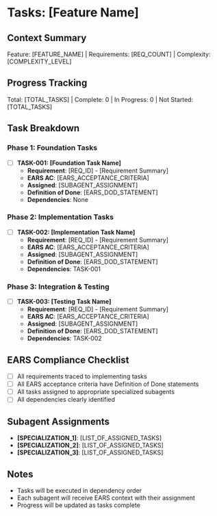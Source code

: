 # Tasks: [Feature Name]

## Context Summary
Feature: [FEATURE_NAME] | Requirements: [REQ_COUNT] | Complexity: [COMPLEXITY_LEVEL]

## Progress Tracking
Total: [TOTAL_TASKS] | Complete: 0 | In Progress: 0 | Not Started: [TOTAL_TASKS]

## Task Breakdown

### Phase 1: Foundation Tasks
- [ ] **TASK-001: [Foundation Task Name]**
  - **Requirement**: [REQ_ID] - [Requirement Summary]  
  - **EARS AC**: [EARS_ACCEPTANCE_CRITERIA]
  - **Assigned**: [SUBAGENT_ASSIGNMENT]
  - **Definition of Done**: [EARS_DOD_STATEMENT]
  - **Dependencies**: None

### Phase 2: Implementation Tasks  
- [ ] **TASK-002: [Implementation Task Name]**
  - **Requirement**: [REQ_ID] - [Requirement Summary]
  - **EARS AC**: [EARS_ACCEPTANCE_CRITERIA] 
  - **Assigned**: [SUBAGENT_ASSIGNMENT]
  - **Definition of Done**: [EARS_DOD_STATEMENT]
  - **Dependencies**: TASK-001

### Phase 3: Integration & Testing
- [ ] **TASK-003: [Testing Task Name]**
  - **Requirement**: [REQ_ID] - [Requirement Summary]
  - **EARS AC**: [EARS_ACCEPTANCE_CRITERIA]
  - **Assigned**: [SUBAGENT_ASSIGNMENT] 
  - **Definition of Done**: [EARS_DOD_STATEMENT]
  - **Dependencies**: TASK-002

## EARS Compliance Checklist
- [ ] All requirements traced to implementing tasks
- [ ] All EARS acceptance criteria have Definition of Done statements
- [ ] All tasks assigned to appropriate specialized subagents
- [ ] All dependencies clearly identified

## Subagent Assignments
- **[SPECIALIZATION_1]**: [LIST_OF_ASSIGNED_TASKS]
- **[SPECIALIZATION_2]**: [LIST_OF_ASSIGNED_TASKS]
- **[SPECIALIZATION_3]**: [LIST_OF_ASSIGNED_TASKS]

## Notes
- Tasks will be executed in dependency order
- Each subagent will receive EARS context with their assignment
- Progress will be updated as tasks complete